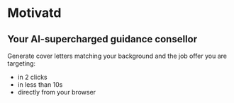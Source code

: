 # Motivatd

## Your AI-supercharged guidance consellor

Generate cover letters matching your background and the job offer you are targeting:

- in 2 clicks
- in less than 10s
- directly from your browser
